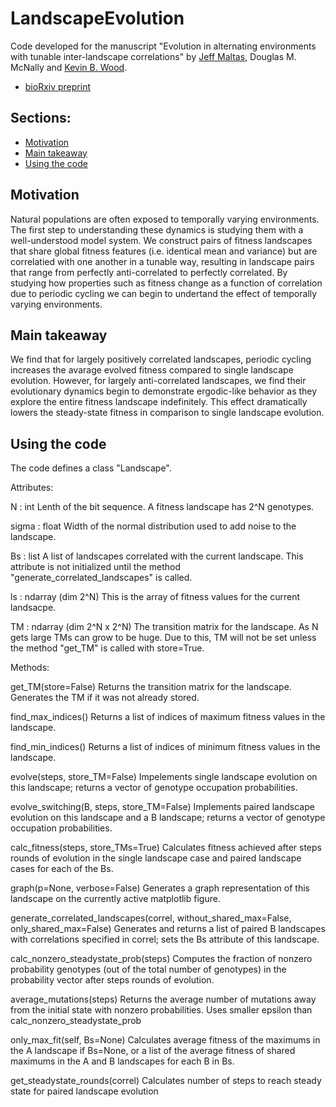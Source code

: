 # LandscapeEvolution
Code developed for the manuscript "Evolution in alternating environments with tunable inter-landscape correlations" by [Jeff Maltas](https://scholar.google.com/citations?hl=en&user=Hk1ymawAAAAJ), Douglas M. McNally and [Kevin B. Wood](https://scholar.google.com/citations?user=GODI0AEAAAAJ&hl=en).

- [bioRxiv preprint](https://www.biorxiv.org/content/10.1101/803619v1)

## Sections:

- [Motivation](#motivation)
- [Main takeaway](#main-takeaway)
- [Using the code](#using-the-code)

## Motivation

Natural populations are often exposed to temporally varying environments. The first step to understanding these dynamics is studying them with a well-understood model system. We construct pairs of fitness landscapes that share global fitness features (i.e. identical mean and variance) but are correlatied with one another in a tunable way, resulting in landscape pairs that range from perfectly anti-correlated to perfectly correlated. By studying how properties such as fitness change as a function of correlation due to periodic cycling we can begin to undertand the effect of temporally varying environments.

## Main takeaway

We find that for largely positively correlated landscapes, periodic cycling increases the avarage evolved fitness compared to single landscape evolution. However, for largely anti-correlated landscapes, we find their evolutionary dynamics begin to demonstrate ergodic-like behavior as they explore the entire fitness landscape indefinitely. This effect dramatically lowers the steady-state fitness in comparison to single landscape evolution.

## Using the code

The code defines a class "Landscape". 

Attributes:

N : int
  Lenth of the bit sequence. A fitness landscape has 2^N genotypes.

sigma : float
  Width of the normal distribution used to add noise to the landscape.

Bs : list
  A list of landscapes correlated with the current landscape. This attribute is not initialized until the method "generate_correlated_landscapes" is called.
  
ls : ndarray (dim 2^N)
  This is the array of fitness values for the current landsacpe. 
  
TM : ndarray (dim 2^N x 2^N)
  The transition matrix for the landscape. As N gets large TMs can grow to be huge. Due to this, TM will not be set unless the method "get_TM" is called with store=True.
  
Methods:

get_TM(store=False)
  Returns the transition matrix for the landscape. Generates the TM if it was not already stored.
  
find_max_indices()
  Returns a list of indices of maximum fitness values in the landscape.
  
find_min_indices()
  Returns a list of indices of minimum fitness values in the landscape.
  
evolve(steps, store_TM=False)
  Impelements single landscape evolution on this landscape; returns a vector of genotype occupation probabilities.

evolve_switching(B, steps, store_TM=False)
  Implements paired landscape evolution on this landscape and a B landscape; returns a vector of genotype occupation probabilities.
  
calc_fitness(steps, store_TMs=True)
  Calculates fitness achieved after steps rounds of evolution in the single landscape case and paired landscape cases for each of the Bs.
  
graph(p=None, verbose=False)
  Generates a graph representation of this landscape on the currently active matplotlib figure.
  
generate_correlated_landscapes(correl, without_shared_max=False, only_shared_max=False)
  Generates and returns a list of paired B landscapes with correlations specified in correl; sets the Bs attribute of this landscape.

calc_nonzero_steadystate_prob(steps)
  Computes the fraction of nonzero probability genotypes (out of the total number of genotypes) in the probability vector after steps rounds of evolution.
  
average_mutations(steps)
  Returns the average number of mutations away from the initial state with nonzero probabilities. Uses smaller epsilon than calc_nonzero_steadystate_prob
  
only_max_fit(self, Bs=None)
  Calculates average fitness of the maximums in the A landscape if Bs=None, or a list of the average fitness of shared maximums in the A and B landscapes for each B in Bs.
  
get_steadystate_rounds(correl)
  Calculates number of steps to reach steady state for paired landscape evolution


